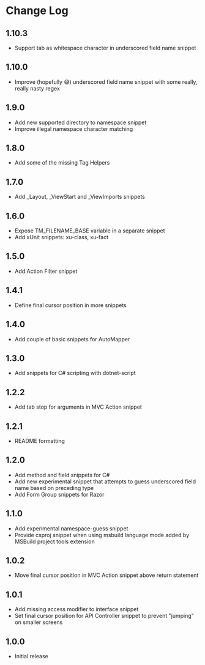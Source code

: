 # Change Log

## 1.10.3

- Support tab as whitespace character in underscored field name snippet

## 1.10.0

- Improve (hopefully 😅) underscored field name snippet with some really, really nasty regex

## 1.9.0

- Add new supported directory to namespace snippet
- Improve illegal namespace character matching

## 1.8.0

- Add some of the missing Tag Helpers

## 1.7.0

- Add _Layout, _ViewStart and _ViewImports snippets

## 1.6.0

- Expose TM_FILENAME_BASE variable in a separate snippet
- Add xUnit snippets: xu-class, xu-fact

## 1.5.0

- Add Action Filter snippet

## 1.4.1

- Define final cursor position in more snippets

## 1.4.0

- Add couple of basic snippets for AutoMapper

## 1.3.0

- Add snippets for C# scripting with dotnet-script

## 1.2.2

- Add tab stop for arguments in MVC Action snippet

## 1.2.1

- README formatting

## 1.2.0

- Add method and field snippets for C#
- Add new experimental snippet that attempts to guess underscored field name based on preceding type
- Add Form Group snippets for Razor

## 1.1.0

- Add experimental namespace-guess snippet
- Provide csproj snippet when using msbuild language mode added by MSBuild project tools extension

## 1.0.2

- Move final cursor position in MVC Action snippet above return statement

## 1.0.1

- Add missing access modifier to interface snippet
- Set final cursor position for API Controller snippet to prevent "jumping" on smaller screens

## 1.0.0

- Initial release